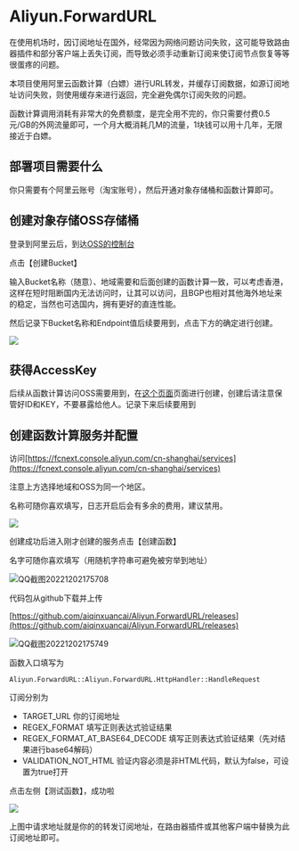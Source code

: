 # Aliyun.ForwardURL

在使用机场时，因订阅地址在国外，经常因为网络问题访问失败，这可能导致路由器插件和部分客户端上丢失订阅，而导致必须手动重新订阅来使订阅节点恢复等等很蛋疼的问题。

本项目使用阿里云函数计算（白嫖）进行URL转发，并缓存订阅数据，如源订阅地址访问失败，则使用缓存来进行返回，完全避免偶尔订阅失败的问题。

函数计算调用消耗有非常大的免费额度，是完全用不完的，你只需要付费0.5元/GB的外网流量即可，一个月大概消耗几M的流量，1块钱可以用十几年，无限接近于白嫖。

## 部署项目需要什么

你只需要有个阿里云账号（淘宝账号），然后开通对象存储桶和函数计算即可。

## 创建对象存储OSS存储桶

登录到阿里云后，到达[OSS的控制台](https://oss.console.aliyun.com/bucket)

点击【创建Bucket】

输入Bucket名称（随意）、地域需要和后面创建的函数计算一致，可以考虑香港，这样在短时阻断国内无法访问时，让其可以访问，且BGP也相对其他海外地址来的稳定，当然也可选国内，拥有更好的直连性能。

然后记录下Bucket名称和Endpoint值后续要用到，点击下方的确定进行创建。

![](https://pic1.zhimg.com/80/v2-6a1ee5e18a1a1d18c5f97a1754491324_720w.png)

## 获得AccessKey

后续从函数计算访问OSS需要用到，在[这个页面](https://ram.console.aliyun.com/manage/ak)页面进行创建，创建后请注意保管好ID和KEY，不要暴露给他人。记录下来后续要用到

## 创建函数计算服务并配置

访问[https://fcnext.console.aliyun.com/cn-shanghai/services](https://fcnext.console.aliyun.com/cn-shanghai/services)

注意上方选择地域和OSS为同一个地区。

名称可随你喜欢填写，日志开启后会有多余的费用，建议禁用。

![](https://pica.zhimg.com/80/v2-305618b73863c82e760f06eacd233a29_720w.png)

创建成功后进入刚才创建的服务点击【创建函数】

名字可随你喜欢填写（用随机字符串可避免被穷举到地址）

![QQ截图20221202175708](https://user-images.githubusercontent.com/4475018/205267449-3df690da-1b41-4c06-8eec-b1a1ab66fa39.png)

代码包从github下载并上传

[https://github.com/aiqinxuancai/Aliyun.ForwardURL/releases](https://github.com/aiqinxuancai/Aliyun.ForwardURL/releases)

![QQ截图20221202175749](https://user-images.githubusercontent.com/4475018/205267463-93d19bfd-7fc5-4ff5-ac14-377ae2100158.png)

函数入口填写为

```
Aliyun.ForwardURL::Aliyun.ForwardURL.HttpHandler::HandleRequest
```

订阅分别为
    
* TARGET_URL 你的订阅地址
* REGEX_FORMAT 填写正则表达式验证结果
* REGEX_FORMAT_AT_BASE64_DECODE 填写正则表达式验证结果（先对结果进行base64解码）
* VALIDATION_NOT_HTML 验证内容必须是非HTML代码，默认为false，可设置为true打开

点击左侧【测试函数】，成功啦

![](https://pic2.zhimg.com/80/v2-a03960f98b3db988ac6cb6d100664bd1_720w.png)

上图中请求地址就是你的的转发订阅地址，在路由器插件或其他客户端中替换为此订阅地址即可。
